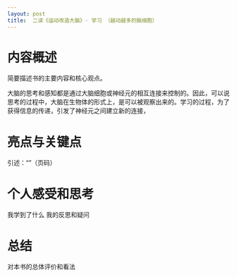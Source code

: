 ```yaml
---
layout: post
title:  二读《运动改造大脑》- 学习 （越动越多的脑细胞）
---
```


# 内容概述
简要描述书的主要内容和核心观点。

大脑的思考和感知都是通过大脑细胞或神经元的相互连接来控制的。因此，可以说思考的过程中，大脑在生物体的形式上，是可以被观察出来的。学习的过程，为了获得信息的传递，引发了神经元之间建立新的连接，

# 亮点与关键点
引述：“”（页码）


# 个人感受和思考
我学到了什么
我的反思和疑问

# 总结
对本书的总体评价和看法
<!--stackedit_data:
eyJoaXN0b3J5IjpbMTM3MzUwNTk5NSwtMTU5MTk3Mjk2NSwtMT
Y1OTUwOTM0NCwxODEyNTk2MDQ0XX0=
-->